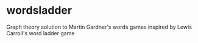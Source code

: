 # wordsladder
Graph theory solution to Martin Gardner's words games inspired by Lewis Carroll's word ladder game
